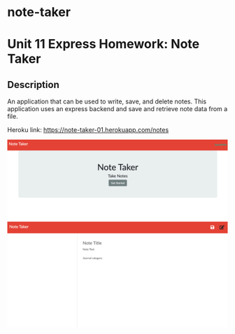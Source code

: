 # note-taker
# Unit 11 Express Homework: Note Taker

## Description

An application that can be used to write, save, and delete notes. This application uses an express backend and save and retrieve note data from a file.

Heroku link: https://note-taker-01.herokuapp.com/notes

![](note1.png)
![](note2.png)

